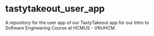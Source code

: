 # tastytakeout_user_app

A repository for the user app of our TastyTakeout app for our Intro to Software Engineering Course at HCMUS - VNUHCM.
